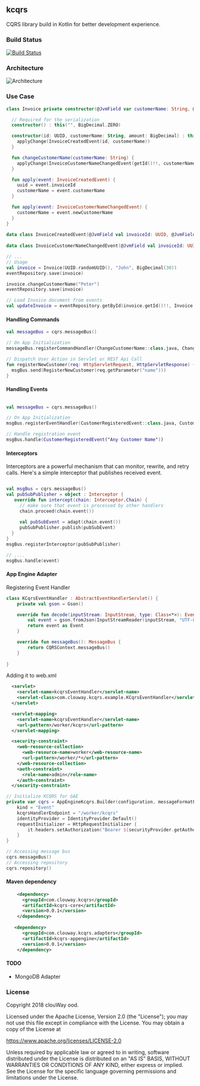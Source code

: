 ## kcqrs

CQRS library build in Kotlin for better development experience.

### Build Status
[![Build Status](https://travis-ci.org/clouway/kcqrs.svg?branch=master)](https://travis-ci.org/clouway/kcqrs)

### Architecture
![Architecture](docs/architecture.png)

### Use Case

```kotlin
class Invoice private constructor(@JvmField var customerName: String, @JvmField val amount: BigDecimal) : AggregateRootBase() {

  // Required for the serialization 
  constructor() : this("", BigDecimal.ZERO)

  constructor(id: UUID, customerName: String, amount: BigDecimal) : this(customerName, amount) {
    applyChange(InvoiceCreatedEvent(id, customerName))
  }

  fun changeCustomerName(customerName: String) {
    applyChange(InvoiceCustomerNameChangedEvent(getId()!!, customerName))
  }

  fun apply(event: InvoiceCreatedEvent) {
    uuid = event.invoiceId
    customerName = event.customerName    
  }

  fun apply(event: InvoiceCustomerNameChangedEvent) {
    customerName = event.newCustomerName
  }
}
    
data class InvoiceCreatedEvent(@JvmField val invoiceId: UUID, @JvmField val customerName: String) : Event
    
data class InvoiceCustomerNameChangedEvent(@JvmField val invoiceId: UUID, @JvmField val newCustomerName: String) : Event

// ...
// Usage 
val invoice = Invoice(UUID.randomUUID(), "John", BigDecimal(30))        
eventRepository.save(invoice)

invoice.changeCustomerName("Peter")
eventRepository.save(invoice)

// Load Invoice document from events
val updateInvoice = eventRepository.getById(invoice.getId()!!, Invoice::class.java)
```

#### Handling Commands 

```kotlin
val messageBus = cqrs.messageBus()

// On App Initialization 
messageBus.registerCommandHandler(ChangeCustomerName::class.java, ChangeCustomerNameHandler())

// Dispatch User Action in Servlet or REST Api Call 
fun registerNewCustomer(req: HttpServletRequest, HttpServletResponse) {     
  msgBus.send(RegisterNewCustomer(req.getParameter("name")))      
} 

```

#### Handling Events 

```kotlin

val messageBus = cqrs.messageBus()

// On App Initialization 
msgBus.registerEventHandler(CustomerRegisteredEvent::class.java, CustomerRegisteredEventHandler(InMemoryCustomerRepository()))

// Handle registration event      
msgBus.handle(CustomerRegisteredEvent("Any Customer Name"))       

```
#### Interceptors
Interceptors are a powerful mechanism that can monitor, rewrite, and retry calls. Here's a simple interceptor that
publishes received event. 

```kotlin

val msgBus = cqrs.messageBus()
val pubSubPublisher = object : Interceptor {
   override fun intercept(chain: Interceptor.Chain) {     
     // make sure that event is processed by other handlers                                 
     chain.proceed(chain.event())
     
     val pubSubEvent = adapt(chain.event())     
     pubSubPublisher.publish(pubSubEvent)
  }
}
msgBus.registerInterceptor(pubSubPublisher)

// ....
msgBus.handle(event)                

```

#### App Engine Adapter

Registering Event Handler
```kotlin
class KCqrsEventHandler : AbstractEventHandlerServlet() {
    private val gson = Gson()

    override fun decode(inputStream: InputStream, type: Class<*>): Event {
        val event = gson.fromJson(InputStreamReader(inputStream, "UTF-8"), type)
        return event as Event
    }

    override fun messageBus(): MessageBus {
        return CQRSContext.messageBus()
    }
    
}
```

Adding it to web.xml
```xml
  <servlet>
    <servlet-name>kcqrsEventHandler</servlet-name>
    <servlet-class>com.clouway.kcqrs.example.KCqrsEventHandler</servlet-class>
  </servlet>

  <servlet-mapping>
    <servlet-name>kcqrsEventHandler</servlet-name>
    <url-pattern>/worker/kcqrs</url-pattern>
  </servlet-mapping>

  <security-constraint>
    <web-resource-collection>
      <web-resource-name>worker</web-resource-name>
      <url-pattern>/worker/*</url-pattern>
    </web-resource-collection>
    <auth-constraint>
      <role-name>admin</role-name>
    </auth-constraint>
  </security-constraint>
```

```kotlin
// Initialize KCQRS for GAE
private var cqrs = AppEngineKcqrs.Builder(configuration, messageFormatFactory).build {
    kind = "Event"
    kcqrsHandlerEndpoint = "/worker/kcqrs"
    identityProvider = IdentityProvider.Default()
    requestInitializer = HttpRequestInitializer { 
        it.headers.setAuthorization("Bearer ${securityProvider.getAuthorizationToken()}")
    }
} 

// Accessing message bus
cqrs.messageBus()
// Accessing repository 
cqrs.repository()
```


#### Maven dependency 

```xml  
    <dependency>
      <groupId>com.clouway.kcqrs</groupId>
      <artifactId>kcqrs-core</artifactId>
      <version>0.0.1</version>
    </dependency>
    
   <dependency>
      <groupId>com.clouway.kcqrs.adapters</groupId>
      <artifactId>kcqrs-appengine</artifactId>
      <version>0.0.1</version>
    </dependency>
```


#### TODO
 * MongoDB Adapter 
 
### License
Copyright 2018 clouWay ood.

Licensed under the Apache License, Version 2.0 (the "License");
you may not use this file except in compliance with the License.
You may obtain a copy of the License at

   https://www.apache.org/licenses/LICENSE-2.0

   Unless required by applicable law or agreed to in writing, software
   distributed under the License is distributed on an "AS IS" BASIS,
   WITHOUT WARRANTIES OR CONDITIONS OF ANY KIND, either express or implied.
   See the License for the specific language governing permissions and
   limitations under the License.
